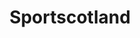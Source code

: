 ---
schema: default
title: Sportscotland
description: Non-departmental public body. Part of Scottish Government
logo: ''
type:
- Non-Departmental Public Body
portal_url: ''
org_url: http://www.sportscotland.org.uk
twitter_handle: sportscotland
wikidata_qid: Q16932565
wdtk_id: sportscotland
---